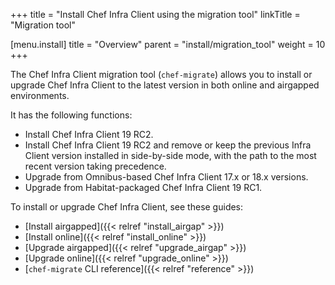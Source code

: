+++
title = "Install Chef Infra Client using the migration tool"
linkTitle = "Migration tool"

[menu.install]
title = "Overview"
parent = "install/migration_tool"
weight = 10
+++

The Chef Infra Client migration tool (`chef-migrate`) allows you to install or upgrade Chef Infra Client to the latest version in both online and airgapped environments.

It has the following functions:

- Install Chef Infra Client 19 RC2.
- Install Chef Infra Client 19 RC2 and remove or keep the previous Infra Client version installed in side-by-side mode, with the path to the most recent version taking precedence.
- Upgrade from Omnibus-based Chef Infra Client 17.x or 18.x versions.
- Upgrade from Habitat-packaged Chef Infra Client 19 RC1.

To install or upgrade Chef Infra Client, see these guides:

- [Install airgapped]({{< relref "install_airgap" >}})
- [Install online]({{< relref "install_online" >}})
- [Upgrade airgapped]({{< relref "upgrade_airgap" >}})
- [Upgrade online]({{< relref "upgrade_online" >}})
- [`chef-migrate` CLI reference]({{< relref "reference" >}})
